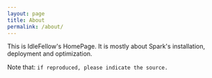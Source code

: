 ```yaml
---
layout: page
title: About
permalink: /about/
---
```


This is IdleFellow's HomePage. It is mostly about Spark's installation, deployment and optimization.

Note that: `if reproduced, please indicate the source.`
